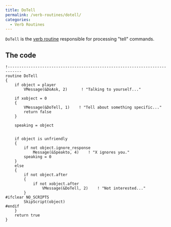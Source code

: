 ```yaml
---
title: DoTell
permalink: /verb-routines/dotell/
categories: 
  - Verb Routines
---
```


`DoTell` is the [verb routine](/verb-routines/)
responsible for processing "tell" commands.

## The code

    !----------------------------------------------------------------------------
    routine DoTell
    {
        if object = player
            VMessage(&DoAsk, 2)      ! "Talking to yourself..."

        if xobject = 0
        {
            VMessage(&DoTell, 1)    ! "Tell about something specific..."
            return false
        }

        speaking = object


        if object is unfriendly
        {
            if not object.ignore_response
                Message(&Speakto, 4)    ! "X ignores you."
            speaking = 0
        }
        else
        {
            if not object.after
            {
                if not xobject.after
                    VMessage(&DoTell, 2)    ! "Not interested..."
            }
    #ifclear NO_SCRIPTS
            SkipScript(object)
    #endif
        }
        return true
    }

